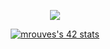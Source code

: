 <p align="center">
  <a href="https://skillicons.dev">
    <img src="https://skillicons.dev/icons?i=git,linux,c,cpp,cs,unity,vim,neovim,js,ts,java,py" />
  </a>
</p>

<!-- Badge 42 juste en dessous du texte -->
<div align="center">
  <a href="https://github.com/oakoudad/badge42">
    <img src="https://badge.mediaplus.ma/darkblue/mrouves?1337Badge=off&UM6P=off" alt="mrouves's 42 stats" />
  </a>
</div>
